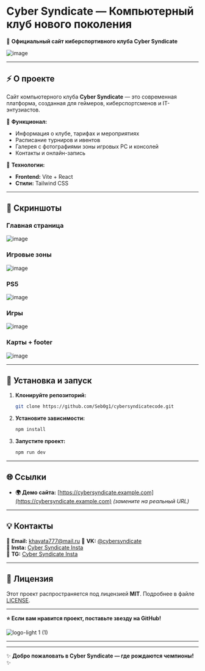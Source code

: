 # **Cyber Syndicate — Компьютерный клуб нового поколения**  

🚀 **Официальный сайт киберспортивного клуба Cyber Syndicate**  

![image](https://github.com/user-attachments/assets/78d5272d-3be0-45ab-9de1-f3af42707b5c)



---

## **⚡ О проекте**  
Сайт компьютерного клуба **Cyber Syndicate** — это современная платформа, созданная для геймеров, киберспортсменов и IT-энтузиастов.  

🔹 **Функционал:**  
- Информация о клубе, тарифах и мероприятиях  
- Расписание турниров и ивентов  
- Галерея с фотографиями зоны игровых PC и консолей  
- Контакты и онлайн-запись  

🔹 **Технологии:**  
- **Frontend:** Vite + React
- **Стили:** Tailwind CSS

---

## **📸 Скриншоты**  

### **Главная страница**  
![image](https://github.com/user-attachments/assets/3e0d4f84-1f56-4d6f-9d23-7382d71f9927)



### **Игровые зоны**  
![image](https://github.com/user-attachments/assets/e85ac054-f49a-4893-b1ab-8812d193c2e8)


### **PS5**  
![image](https://github.com/user-attachments/assets/5c0a7cfe-e8d9-42e6-980d-bba8b5852144)

### **Игры**  
![image](https://github.com/user-attachments/assets/2a456f3c-f285-420f-b2dc-7273ab6b7d5f)

### **Карты + footer**  
![image](https://github.com/user-attachments/assets/bade7955-4b1d-42de-8195-be0fa59e52fd)




---

## **🚀 Установка и запуск**  
1. **Клонируйте репозиторий:**  
   ```bash
   git clone https://github.com/Seb0g1/cybersyndicatecode.git
   ```  
2. **Установите зависимости:**  
   ```bash
   npm install
   ```  
3. **Запустите проект:**  
   ```bash
   npm run dev
   ```  

---

## **🌐 Ссылки**  
- **🌍 Демо сайта:** [https://cybersyndicate.example.com](https://cybersyndicate.example.com) *(замените на реальный URL)*  

---

## **💡 Контакты**  
📧 **Email:** khayata777@mail.ru
📱 **VK:** [@cybersyndicate](https://vk.com/cybersyndicates)  
💬 **Insta:** [Cyber Syndicate Insta](https://vk.com/cybersyndicates)  
💬 **TG:** [Cyber Syndicate Insta](https://vk.com/cybersyndicates)  

---

## **📜 Лицензия**  
Этот проект распространяется под лицензией **MIT**. Подробнее в файле [LICENSE](LICENSE).  

---

**⭐ Если вам нравится проект, поставьте звезду на GitHub!**  

![logo-light 1 (1)](https://github.com/user-attachments/assets/291ca7c9-e6ec-4b69-a981-442799cd62e6)


---

---

✨ **Добро пожаловать в Cyber Syndicate — где рождаются чемпионы!** ✨
